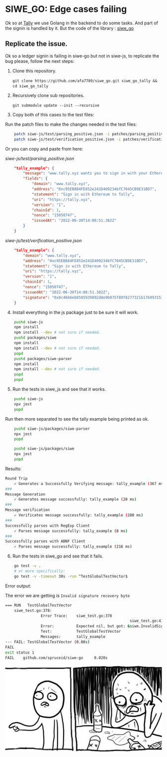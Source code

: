 # SIWE_GO: Edge cases failing

Ok so at [Tally](https://tally.xyz) we use Golang in the backend to do some tasks. And part of the signin is handled by it.
But the code of the library : [siwe_go](github.com/spruceid/siwe_go)

## Replicate the issue.

Ok so a ledger signin is failing in siwe-go but not in siwe-js, to replicate the bug please, follow the next steps:

1. Clone this repository.

	`git clone https://github.com/afa7789/siwe_go.git siwe_go_tally && cd siwe_go_tally`

2. Recursively clone sub repositories. 

	`git submodule update --init --recursive`

3. Copy both of this cases to the test files:

Run the patch files to make the changes needed in the test files:

```bash
	patch siwe-js/test/parsing_positive.json -i patches/parsing_positive.patch
	patch siwe-js/test/verification_positive.json -i patches/verification_positive.patch
```

Or you can copy and paste from here:

_siwe-js/test/parsing_positive.json_
```json
    "tally_example": {
        "message": "www.tally.xyz wants you to sign in with your Ethereum account:\n0xc95EB884FE852e241D409234bfC7045CB9E31BD7\n\nSign in with Ethereum to Tally\n\nURI: https://tally.xyz\nVersion: 1\nChain ID: 1\nNonce: 15050747\nIssued At: 2022-06-30T14:08:51.382Z",
        "fields": {
            "domain": "www.tally.xyz",
            "address": "0xc95EB884FE852e241D409234bfC7045CB9E31BD7",
            "statement": "Sign in with Ethereum to Tally",
            "uri": "https://tally.xyz",
            "version": "1",
            "chainId": 1,
            "nonce": "15050747",
            "issuedAt": "2022-06-30T14:08:51.382Z"
        }
    }
```

_siwe-js/test/verification_positive.json_
```json
	"tally_example": {
		"domain": "www.tally.xyz",
		"address": "0xc95EB884FE852e241D409234bfC7045CB9E31BD7",
		"statement": "Sign in with Ethereum to Tally",
		"uri": "https://tally.xyz",
		"version": "1",
		"chainId": 1,
		"nonce": "15050747",
		"issuedAt": "2022-06-30T14:08:51.382Z",
		"signature": "0x8c46b6eb8505939892d8e9b075f89f8277321b17b993151f37810cdda38cce6f4a85909d2b53e6a14629c74c0ac38bf4becde78ee5b2529812bf6cceaf7b2a2501"
	}
```

4. Install everything in the js package just to be sure it will work.

```bash
	pushd siwe-js
	npm install
	npm install --dev # not sure if needed.
	pushd packages/siwe
	npm install
	npm install --dev # not sure if needed.
	popd
	pushd packages/siwe-parser
	npm install
	npm install --dev # not sure if needed.
	popd
	popd
```

5. Run the tests in siwe_js and see that it works.

```bash
	pushd siwe-js
	npx jest
	popd
```

Run then more separated to see the tally example being printed as ok.

```bash
	pushd siwe-js/packages/siwe-parser
	npx jest
	popd
```

```bash
	pushd siwe-js/packages/siwe
	npx jest
	popd
```

Results:

```bash
Round Trip
	✓ Generates a Successfully Verifying message: tally_example (367 ms)
###
Message Generation
    ✓ Generates message successfully: tally_example (20 ms)
###
Message verification
	✓ Verificates message successfully: tally_example (288 ms)
###
Successfully parses with RegExp Client
    ✓ Parses message successfully: tally_example (8 ms)
###
Successfully parses with ABNF Client
    ✓ Parses message successfully: tally_example (216 ms)
```


6. Run the tests in siwe_go and see that it fails.

```bash
	go test -v .
	# or more specifically:
	go test -v -timeout 30s -run ^TestGlobalTestVector$

```

Error output:

The error we are getting is `Invalid signature recovery byte`

```bash
=== RUN   TestGlobalTestVector
    siwe_test.go:378: 
                Error Trace:    siwe_test.go:378
                                                        siwe_test.go:411
                Error:          Expected nil, but got: &siwe.InvalidSignature{string:"Invalid signature recovery byte"}
                Test:           TestGlobalTestVector
                Messages:       tally_example
--- FAIL: TestGlobalTestVector (0.00s)
FAIL
exit status 1
FAIL    github.com/spruceid/siwe-go     0.020s
```

![Theme meme](resources/meme.png)